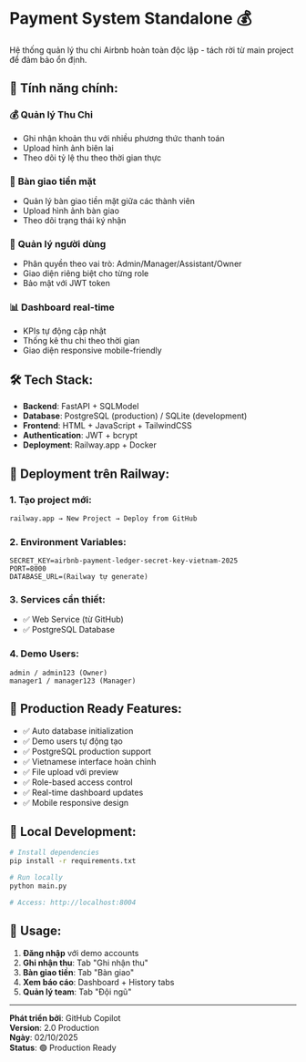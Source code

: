# Payment System Standalone 💰

Hệ thống quản lý thu chi Airbnb hoàn toàn độc lập - tách rời từ main project để đảm bảo ổn định.

## 🎯 **Tính năng chính:**

### 💰 **Quản lý Thu Chi**
- Ghi nhận khoản thu với nhiều phương thức thanh toán
- Upload hình ảnh biên lai
- Theo dõi tỷ lệ thu theo thời gian thực

### 🤝 **Bàn giao tiền mặt**
- Quản lý bàn giao tiền mặt giữa các thành viên
- Upload hình ảnh bàn giao
- Theo dõi trạng thái ký nhận

### 👥 **Quản lý người dùng**
- Phân quyền theo vai trò: Admin/Manager/Assistant/Owner
- Giao diện riêng biệt cho từng role
- Bảo mật với JWT token

### 📊 **Dashboard real-time**
- KPIs tự động cập nhật
- Thống kê thu chi theo thời gian
- Giao diện responsive mobile-friendly

## 🛠 **Tech Stack:**

- **Backend**: FastAPI + SQLModel
- **Database**: PostgreSQL (production) / SQLite (development)
- **Frontend**: HTML + JavaScript + TailwindCSS
- **Authentication**: JWT + bcrypt
- **Deployment**: Railway.app + Docker

## 🚀 **Deployment trên Railway:**

### **1. Tạo project mới:**
```bash
railway.app → New Project → Deploy from GitHub
```

### **2. Environment Variables:**
```env
SECRET_KEY=airbnb-payment-ledger-secret-key-vietnam-2025
PORT=8000
DATABASE_URL=(Railway tự generate)
```

### **3. Services cần thiết:**
- ✅ Web Service (từ GitHub)
- ✅ PostgreSQL Database

### **4. Demo Users:**
```
admin / admin123 (Owner)
manager1 / manager123 (Manager)
```

## 🎯 **Production Ready Features:**

- ✅ Auto database initialization
- ✅ Demo users tự động tạo
- ✅ PostgreSQL production support
- ✅ Vietnamese interface hoàn chỉnh
- ✅ File upload với preview
- ✅ Role-based access control
- ✅ Real-time dashboard updates
- ✅ Mobile responsive design

## 🔧 **Local Development:**

```bash
# Install dependencies
pip install -r requirements.txt

# Run locally
python main.py

# Access: http://localhost:8004
```

## 📱 **Usage:**

1. **Đăng nhập** với demo accounts
2. **Ghi nhận thu**: Tab "Ghi nhận thu" 
3. **Bàn giao tiền**: Tab "Bàn giao"
4. **Xem báo cáo**: Dashboard + History tabs
5. **Quản lý team**: Tab "Đội ngũ"

---

**Phát triển bởi**: GitHub Copilot  
**Version**: 2.0 Production  
**Ngày**: 02/10/2025  
**Status**: 🟢 Production Ready
